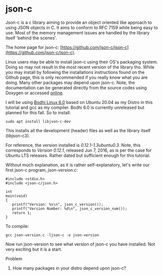 # json-c


Json-c is a c library aiming to provide an object oriented like approach to using JSON objects in C. It aims to conform to RFC 7159 while being easy to use. Most of the memory management issues are handled by the library itself 'behind the scenes'.

The home page for json-c: [https://github.com/json-c/json-c](https://github.com/json-c/json-c).

Linux users may be able to install json-c using their OS's packaging system. Doing so may not result in the most recent version of the library tho. While you may  install by following the installations instructions found on the Github page, this is only recommended if you really know what you are doing. Many other packages may depend upon json-c. Note, the documentation can be generated directly from the source codes using Doxygen or accessed [online](http://json-c.github.io/json-c/).

I will be using [Bodhi Linux 6.0](https://www.bodhilinux.com/) based on Ubuntu 20.04 as my Distro in this tutorial and gcc as my compiler. Bodhi 6.0 is currently unreleased but planned for this fall. So to install:


```
sudo apt install libjson-c-dev
```

This installs all the development (header) files as well as the library itself (libjson-c3).

For reference, the version installed is *0.12.1-1.3ubuntu0.3*. Note, this corresponds to *Version 0.12.1*, released Jun 7, 2016, as is per the case for Ubuntu LTS releases. Rather dated but sufficient enough for this tutorial.

Without much explanation, as it is rather self-explanatory,  let's write our first json-c program, _*json-version.c*_:

````
#include <stdio.h>
#include <json-c/json.h>

int
main(void)
{
   printf("Version: %s\n", json_c_version());
   printf("Version Number: %d\n", json_c_version_num());
   return 1;
}
````

To compile:

```
gcc json-version.c -ljson-c -o json-version
```
Now run json-version to see what version of json-c you have installed. Not very exciting but it is a start.

Problem

1. How many packages in your distro depend upon json-c?
